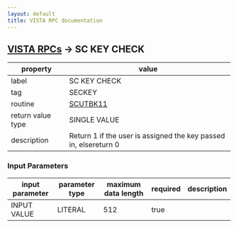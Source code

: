 ```yaml
---
layout: default
title: VISTA RPC documentation
---
```




## [VISTA RPCs](TableOfContent.md) &#8594; SC KEY CHECK 

 property | value 
--- | --- 
 label | SC KEY CHECK
 tag | SECKEY
 routine | [SCUTBK11](http://code.osehra.org/dox/Routine_SCUTBK11_source.html)
 return value type | SINGLE VALUE
 description | Return 1 if the user is assigned the key passed in, elsereturn 0

### Input Parameters

| input parameter | parameter type | maximum data length | required | description | 
| --- | --- | --- | --- | --- | 
| INPUT VALUE | LITERAL | 512 | true |  | 